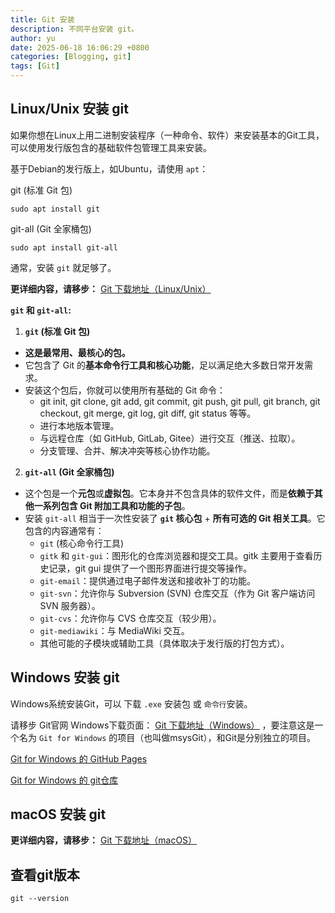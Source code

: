 ```yaml
---
title: Git 安装
description: 不同平台安装 git。
author: yu
date: 2025-06-18 16:06:29 +0800
categories: [Blogging, git]
tags: [Git]
---
```



## Linux/Unix 安装 git

如果你想在Linux上⽤⼆进制安装程序（一种命令、软件）来安装基本的Git⼯具，可以使⽤发⾏版包含的基础软件包管理⼯具来安装。

基于Debian的发⾏版上，如Ubuntu，请使⽤ `apt`：

git (标准 Git 包)
```shell
sudo apt install git
```
git-all (Git 全家桶包)
```shell
sudo apt install git-all
```
通常，安装 `git` 就足够了。

**更详细内容，请移步：**
<a href="https://git-scm.com/downloads/linux" target="_blank">Git 下载地址（Linux/Unix）</a>

**`git` 和 `git-all`:**
1. **`git` (标准 Git 包)**
- **这是最常用、最核心的包。**
- 它包含了 Git 的**基本命令行工具和核心功能**，足以满足绝大多数日常开发需求。
- 安装这个包后，你就可以使用所有基础的 Git 命令：
  - git init, git clone, git add, git commit, git push, git pull, git branch, git checkout, git merge, git log, git diff, git status 等等。
  - 进行本地版本管理。
  - 与远程仓库（如 GitHub, GitLab, Gitee）进行交互（推送、拉取）。
  - 分支管理、合并、解决冲突等核心协作功能。

2. **`git-all` (Git 全家桶包)**
- 这个包是一个**元包**或**虚拟包**。它本身并不包含具体的软件文件，而是**依赖于其他一系列包含 Git 附加工具和功能的子包**。
- 安装 `git-all` 相当于一次性安装了 **`git` 核心包** + **所有可选的 Git 相关工具**。它包含的内容通常有：
  - `git` (核心命令行工具)
  - `gitk` 和 `git-gui`：图形化的仓库浏览器和提交工具。gitk 主要用于查看历史记录，git gui 提供了一个图形界面进行提交等操作。
  - `git-email`：提供通过电子邮件发送和接收补丁的功能。
  - `git-svn`：允许你与 Subversion (SVN) 仓库交互（作为 Git 客户端访问 SVN 服务器）。
  - `git-cvs`：允许你与 CVS 仓库交互（较少用）。
  - `git-mediawiki`：与 MediaWiki 交互。
  - 其他可能的子模块或辅助工具（具体取决于发行版的打包方式）。

## Windows 安装 git

Windows系统安装Git，可以 下载 `.exe` 安装包 或 `命令行`安装。

请移步 Git官网 Windows下载页面：
<a href="https://git-scm.com/downloads/win" target="_blank">Git 下载地址（Windows）</a>
，要注意这是⼀个名为 `Git for Windows` 的项⽬（也叫做msysGit），和Git是分别独⽴的项⽬。

<a href="https://git-for-windows.github.io/" target="_blank">Git for Windows 的 GitHub Pages</a>

<a href="https://github.com/git-for-windows/git" target="_blank">Git for Windows 的 git仓库</a>

## macOS 安装 git

**更详细内容，请移步：**
<a href="https://git-scm.com/downloads/mac" target="_blank">Git 下载地址（macOS）</a>

## 查看git版本

```shell
git --version
```

